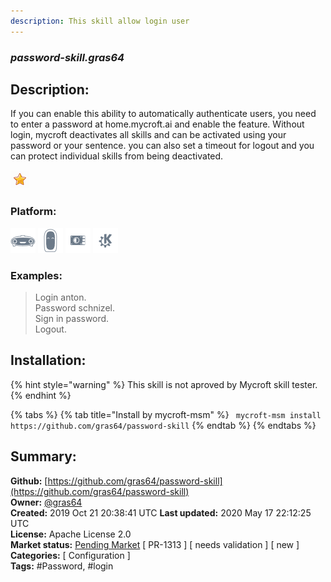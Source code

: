 ```yaml
---
description: This skill allow login user
---
```


### _password-skill.gras64_  
## Description:  
If you can enable this ability to automatically authenticate users, you need to enter a password at home.mycroft.ai and enable the feature. Without login, mycroft deactivates all skills and can be activated using your password or your sentence. you can also set a timeout for logout and you can protect individual skills from being deactivated.  
  
![](../.gitbook/assets/star.png)  
  
### Platform:  
 ![Mark I](../.gitbook/assets/mark-1-icon.png)  ![Mark II](../.gitbook/assets/mark-2-icon.png)  ![Picroft](../.gitbook/assets/picroft-icon.png)  ![plasmoid](../.gitbook/assets/kde.png)   
### Examples:  
> Login anton.  
> Password schnizel.  
> Sign in password.  
> Logout.  
  
## Installation:  
{% hint style="warning" %}
This skill is not aproved by Mycroft skill tester.
{% endhint %}
    
{% tabs %}
{% tab title="Install by mycroft-msm" %}
``` mycroft-msm install https://github.com/gras64/password-skill```
{% endtab %}
  {% endtabs %}
    
## Summary:  
**Github:** [https://github.com/gras64/password-skill](https://github.com/gras64/password-skill)  
**Owner:** [@gras64](https://github.com/gras64)  
**Created:** 2019 Oct 21 20:38:41 UTC  **Last updated:** 2020 May 17 22:12:25 UTC  
**License:** Apache License 2.0  
**Market status:** [Pending Market](https://market.mycroft.ai/skill/) [ PR-1313 ] [ needs validation ] [ new ]  
**Categories:** [ Configuration ]   
**Tags:** \#Password, \#login   
